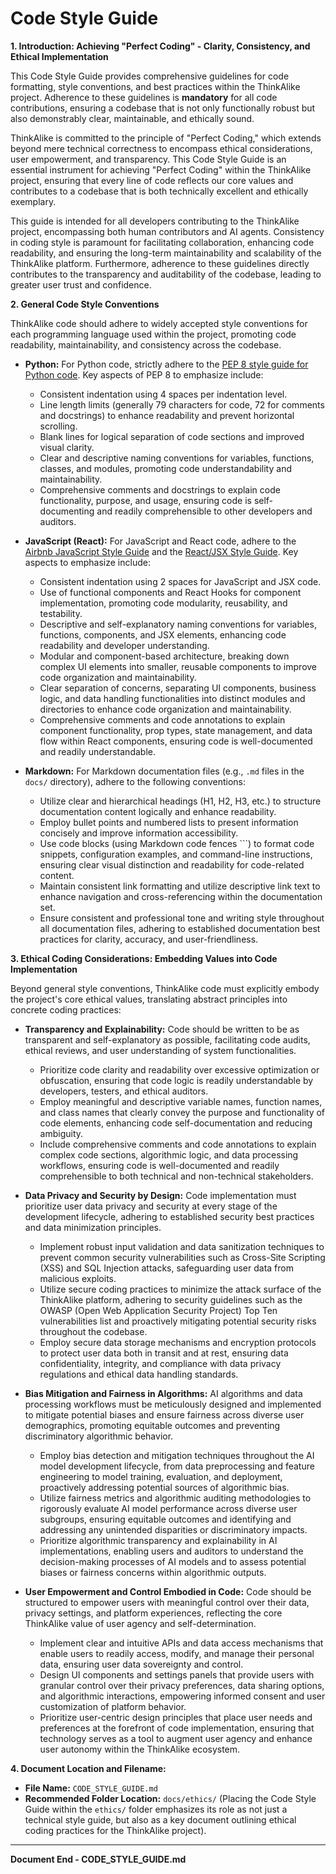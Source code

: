 # Code Style Guide

**1. Introduction: Achieving "Perfect Coding" - Clarity, Consistency, and Ethical Implementation**

This Code Style Guide provides comprehensive guidelines for code formatting, style conventions, and best practices within the ThinkAlike project. Adherence to these guidelines is **mandatory** for all code contributions, ensuring a codebase that is not only functionally robust but also demonstrably clear, maintainable, and ethically sound.

ThinkAlike is committed to the principle of "Perfect Coding," which extends beyond mere technical correctness to encompass ethical considerations, user empowerment, and transparency.  This Code Style Guide is an essential instrument for achieving "Perfect Coding" within the ThinkAlike project, ensuring that every line of code reflects our core values and contributes to a codebase that is both technically excellent and ethically exemplary.

This guide is intended for all developers contributing to the ThinkAlike project, encompassing both human contributors and AI agents.  Consistency in coding style is paramount for facilitating collaboration, enhancing code readability, and ensuring the long-term maintainability and scalability of the ThinkAlike platform.  Furthermore, adherence to these guidelines directly contributes to the transparency and auditability of the codebase, leading to greater user trust and confidence.

**2. General Code Style Conventions**

ThinkAlike code should adhere to widely accepted style conventions for each programming language used within the project, promoting code readability, maintainability, and consistency across the codebase.

* **Python:**  For Python code, strictly adhere to the [PEP 8 style guide for Python code](https://peps.python.org/pep-0008/).  Key aspects of PEP 8 to emphasize include:
  * Consistent indentation using 4 spaces per indentation level.
  * Line length limits (generally 79 characters for code, 72 for comments and docstrings) to enhance readability and prevent horizontal scrolling.
  * Blank lines for logical separation of code sections and improved visual clarity.
  * Clear and descriptive naming conventions for variables, functions, classes, and modules, promoting code understandability and maintainability.
  * Comprehensive comments and docstrings to explain code functionality, purpose, and usage, ensuring code is self-documenting and readily comprehensible to other developers and auditors.

* **JavaScript (React):** For JavaScript and React code, adhere to the [Airbnb JavaScript Style Guide](https://github.com/airbnb/javascript) and the [React/JSX Style Guide](https://github.com/airbnb/javascript/tree/master/react). Key aspects to emphasize include:
  * Consistent indentation using 2 spaces for JavaScript and JSX code.
  * Use of functional components and React Hooks for component implementation, promoting code modularity, reusability, and testability.
  * Descriptive and self-explanatory naming conventions for variables, functions, components, and JSX elements, enhancing code readability and developer understanding.
  * Modular and component-based architecture, breaking down complex UI elements into smaller, reusable components to improve code organization and maintainability.
  * Clear separation of concerns, separating UI components, business logic, and data handling functionalities into distinct modules and directories to enhance code organization and maintainability.
  * Comprehensive comments and code annotations to explain component functionality, prop types, state management, and data flow within React components, ensuring code is well-documented and readily understandable.

* **Markdown:** For Markdown documentation files (e.g., `.md` files in the `docs/` directory), adhere to the following conventions:
  * Utilize clear and hierarchical headings (H1, H2, H3, etc.) to structure documentation content logically and enhance readability.
  * Employ bullet points and numbered lists to present information concisely and improve information accessibility.
  * Use code blocks (using Markdown code fences ```) to format code snippets, configuration examples, and command-line instructions, ensuring clear visual distinction and readability for code-related content.
  * Maintain consistent link formatting and utilize descriptive link text to enhance navigation and cross-referencing within the documentation set.
  * Ensure consistent and professional tone and writing style throughout all documentation files, adhering to established documentation best practices for clarity, accuracy, and user-friendliness.

**3. Ethical Coding Considerations: Embedding Values into Code Implementation**

Beyond general style conventions, ThinkAlike code must explicitly embody the project's core ethical values, translating abstract principles into concrete coding practices:

* **Transparency and Explainability:** Code should be written to be as transparent and self-explanatory as possible, facilitating code audits, ethical reviews, and user understanding of system functionalities.
  * Prioritize code clarity and readability over excessive optimization or obfuscation, ensuring that code logic is readily understandable by developers, testers, and ethical auditors.
  * Employ meaningful and descriptive variable names, function names, and class names that clearly convey the purpose and functionality of code elements, enhancing code self-documentation and reducing ambiguity.
  * Include comprehensive comments and code annotations to explain complex code sections, algorithmic logic, and data processing workflows, ensuring code is well-documented and readily comprehensible to both technical and non-technical stakeholders.

* **Data Privacy and Security by Design:** Code implementation must prioritize user data privacy and security at every stage of the development lifecycle, adhering to established security best practices and data minimization principles.
  * Implement robust input validation and data sanitization techniques to prevent common security vulnerabilities such as Cross-Site Scripting (XSS) and SQL Injection attacks, safeguarding user data from malicious exploits.
  * Utilize secure coding practices to minimize the attack surface of the ThinkAlike platform, adhering to security guidelines such as the OWASP (Open Web Application Security Project) Top Ten vulnerabilities list and proactively mitigating potential security risks throughout the codebase.
  * Employ secure data storage mechanisms and encryption protocols to protect user data both in transit and at rest, ensuring data confidentiality, integrity, and compliance with data privacy regulations and ethical data handling standards.

* **Bias Mitigation and Fairness in Algorithms:** AI algorithms and data processing workflows must be meticulously designed and implemented to mitigate potential biases and ensure fairness across diverse user demographics, promoting equitable outcomes and preventing discriminatory algorithmic behavior.
  * Employ bias detection and mitigation techniques throughout the AI model development lifecycle, from data preprocessing and feature engineering to model training, evaluation, and deployment, proactively addressing potential sources of algorithmic bias.
  * Utilize fairness metrics and algorithmic auditing methodologies to rigorously evaluate AI model performance across diverse user subgroups, ensuring equitable outcomes and identifying and addressing any unintended disparities or discriminatory impacts.
  * Prioritize algorithmic transparency and explainability in AI implementations, enabling users and auditors to understand the decision-making processes of AI models and to assess potential biases or fairness concerns within algorithmic outputs.

* **User Empowerment and Control Embodied in Code:** Code should be structured to empower users with meaningful control over their data, privacy settings, and platform experiences, reflecting the core ThinkAlike value of user agency and self-determination.
  * Implement clear and intuitive APIs and data access mechanisms that enable users to readily access, modify, and manage their personal data, ensuring user data sovereignty and control.
  * Design UI components and settings panels that provide users with granular control over their privacy preferences, data sharing options, and algorithmic interactions, empowering informed consent and user customization of platform behavior.
  * Prioritize user-centric design principles that place user needs and preferences at the forefront of code implementation, ensuring that technology serves as a tool to augment user agency and enhance user autonomy within the ThinkAlike ecosystem.

**4. Document Location and Filename:**

* **File Name:**  `CODE_STYLE_GUIDE.md`
* **Recommended Folder Location:** `docs/ethics/` (Placing the Code Style Guide within the `ethics/` folder emphasizes its role as not just a technical style guide, but also as a key document outlining ethical coding practices for the ThinkAlike project).

---

**Document End - CODE_STYLE_GUIDE.md**
